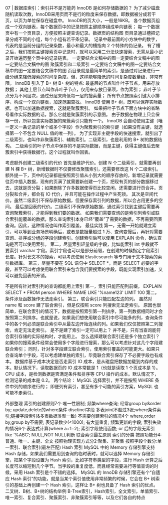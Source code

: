 
07 | 数据库索引：索引并不是万能药
InnoDB 是如何存储数据的？
    为了减少磁盘随机读取次数，InnoDB采用页而不是行的粒度来保存数据，即数据被分成若干页，以页为单位保存在磁盘中。
    InnoDB的页大小，一般是16KB。
    各个数据页组成一个双向链表，每个数据页中的记录按照主键顺序组成单向链表；
    每一个数据页中有一个页目录，方便按照主键查询记录。数据页的结构图
    页目录通过槽把记录分成不同的小组，每个小组有若干条记录。
    记录中最前面的小方块中的数字，代表的是当前分组的记录条数，最小和最大的槽指向 2 个特殊的伪记录。
    有了槽之后，我们按照主键搜索页中记录时，就可以采用二分法快速搜索，无需从最小记录开始遍历整个页中的记录链表。
    一定要结合文稿中的图一定要结合文稿中的图一定要结合文稿中的图
聚簇索引和二级索引
    一定要结合文稿中的图一定要结合文稿中的图一定要结合文稿中的图
    页目录就是最简单的索引，是通过对记录进行一级分组来降低搜索的时间复杂度。但，这样能够降低的时间复杂度数量级，非常有限。
    InnoDB 引入了 B+ 树
    B+ 树的特点:
        最底层的节点叫作叶子节点，用来存放数据；
        其他上层节点叫作非叶子节点，仅用来存放目录项，作为索引；
        非叶子节点分为不同层次，通过分层来降低每一层的搜索量；
        所有节点按照索引键大小排序，构成一个双向链表，加速范围查找。
    InnoDB 使用 B+ 树，既可以保存实际数据，也可以加速数据搜索，这就是聚簇索引。
    如果把叶子节点下面方块中的省略号看作实际数据的话，那么它就是聚簇索引的示意图。
    由于数据在物理上只会保存一份，所以包含实际数据的聚簇索引只能有一个。
    InnoDB 会自动使用主键（唯一定义一条记录的单个或多个字段）作为聚簇索引的索引键（如果没有主键，就选择第一个不包含 NULL 值的唯一列）。
    为了实现非主键字段的快速搜索，就引出了二级索引，也叫作非聚簇索引、辅助索引。二级索引，也是利用的 B+ 树的数据结构。
    二级索引的叶子节点中保存的不是实际数据，而是主键，获得主键值后去聚簇索引中获得数据行。这个过程就叫作回表。

考虑额外创建二级索引的代价
    首先是维护代价。创建 N 个二级索引，就需要再创建 N 棵 B+ 树，新增数据时不仅要修改聚簇索引，还需要修改这 N 个二级索引。
        额外提一下，页中的记录都是按照索引值从小到大的顺序存放的，新增记录就需要往页中插入数据，现有的页满了就需要新创建一个页，把现有页的部分数据移过去，这就是页分裂；如果删除了许多数据使得页比较空闲，还需要进行页合并。页分裂和合并，都会有 IO 代价，并且可能在操作过程中产生死锁。
    其次是空间代价。虽然二级索引不保存原始数据，但要保存索引列的数据，所以会占用更多的空间。
    最后是回表的代价。二级索引不保存原始数据，通过索引找到主键后需要再查询聚簇索引，才能得到我们要的数据。
    如果我们需要查询的是索引列索引或联合索引能覆盖的数据，那么查询索引本身已经“覆盖”了需要的数据，不再需要回表查询。因此，这种情况也叫作索引覆盖。
    最佳实践
        第一，无需一开始就建立索引，可以等到业务场景明确后，或者是数据量超过 1 万、查询变慢后，再针对需要查询、排序或分组的字段创建索引。创建索引后可以使用 EXPLAIN 命令，确认查询是否可以使用索引。
        第二，尽量索引轻量级的字段，比如能索引 int 字段就不要索引 varchar 字段。索引字段也可以是部分前缀，在创建的时候指定字段索引长度。针对长文本的搜索，可以考虑使用 Elasticsearch 等专门用于文本搜索的索引数据库。
        第三，尽量不要在 SQL 语句中 SELECT *，而是 SELECT 必要的字段，甚至可以考虑使用联合索引来包含我们要搜索的字段，既能实现索引加速，又可以避免回表的开销。

不是所有针对索引列的查询都能用上索引
    第一，索引只能匹配列前缀。
        EXPLAIN SELECT * FROM person WHERE NAME LIKE '%name123' LIMIT 100
    第二，条件涉及函数操作无法走索引。
    第三，联合索引只能匹配左边的列。
        虽然对 name 和 score 建了联合索引，但是仅按照 score 列搜索无法走索引。
        原因也很简单，在联合索引的情况下，数据是按照索引第一列排序，第一列数据相同时才会按照第二列排序。也就是说，如果我们想使用联合索引中尽可能多的列，查询条件中的各个列必须是联合索引中从最左边开始连续的列。如果我们仅仅按照第二列搜索，肯定无法走索引。
    是不是建了索引一定可以用上？
        并不是，只有当查询能符合索引存储的实际结构时，才能用上。
    怎么选择建联合索引还是多个独立索引？
        如果你的搜索条件经常会使用多个字段进行搜索，那么可以考虑针对这几个字段建联合索引；
        同时，针对多字段建立联合索引，使用索引覆盖的可能更大。如果只会查询单个字段，可以考虑建单独的索引，毕竟联合索引保存了不必要字段也有成本。
数据库基于成本决定是否走索引
    IO 成本，是从磁盘把数据加载到内存的成本。默认情况下，读取数据页的 IO 成本常数是 1（也就是读取 1 个页成本是 1）。
    CPU 成本，是检测数据是否满足条件和排序等 CPU 操作的成本。默认情况下，检测记录的成本是 0.2。
两个结论：
    MySQL 选择索引，并不是按照 WHERE 条件中列的顺序进行的；
    即便列有索引，甚至有多个可能的索引方案，MySQL 也可能不走索引。

外部整理
索引的创建原则7个
    唯一性限制;
    频繁where查询;
    经常group by&order by;
    update,delete的where条件
    disctinct字段
    多表join(不超过3张;where条件索引;链接字段索引&多表数据类型一致)
不需要创建索引的情况4个
    where,order by,group by不需要;
    表记录数少(<1000);
    有大量重复;
    频繁更新的字段;
索引失效的情况6个
    表达式计算(where a+1=2);
    索引字段使用函数;
    or 后的字段无索引
    like ‘%ABC’;
    NULL,NOT NULL判断
    联合索引最左原则
索引的分类
    按照功能分4:普通、唯一、主键、全文
    按照物理实现方式分2:聚集、非聚集
    按照字段个数分:单一索引、联合索引(最左匹配)
Hash 索引
    MySQL 中的 Memory 存储引擎支持 Hash 存储，如果我们需要用到查询的临时表时，就可以选择 Memory 存储引擎，把某个字段设置为 Hash 索引，比如字符串类型的字段，进行 Hash 计算之后长度可以缩短到几个字节。当字段的重复度低，而且经常需要进行等值查询的时候，采用 Hash 索引是个不错的选择。
    MySQL 的 InnoDB 存储引擎还有个“自适应 Hash 索引”的功能，就是当某个索引值使用非常频繁的时候，它会在 B+ 树索引的基础上再创建一个 Hash 索引，这样让 B+ 树也具备了 Hash 索引的优点。
二叉树、B树、B+树的结构举例
    B-Tree索引，Hash索引，全文索引，单值索引、唯一索引、复合索引、聚簇索引、非聚簇索引等等，以及它们各自的特点









